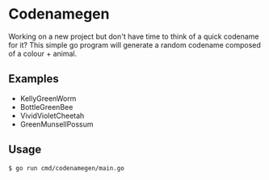 # Codenamegen

Working on a new project but don't have time to think of a quick codename for it? This simple go program will generate a random codename composed of a colour + animal.

## Examples

* KellyGreenWorm
* BottleGreenBee
* VividVioletCheetah
* GreenMunsellPossum

## Usage

```sh
$ go run cmd/codenamegen/main.go
```

